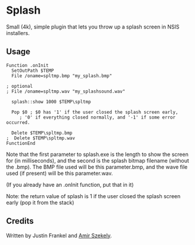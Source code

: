 # Splash

Small (4k), simple plugin that lets you throw up a splash screen in NSIS installers.

## Usage

    Function .onInit
      SetOutPath $TEMP
      File /oname=spltmp.bmp "my_splash.bmp"

    ; optional
    ; File /oname=spltmp.wav "my_splashsound.wav"

      splash::show 1000 $TEMP\spltmp

      Pop $0 ; $0 has '1' if the user closed the splash screen early,
         ; '0' if everything closed normally, and '-1' if some error occurred.

      Delete $TEMP\spltmp.bmp
    ;  Delete $TEMP\spltmp.wav
    FunctionEnd

Note that the first parameter to splash.exe is the length to show the
screen for (in milliseconds), and the second is the splash bitmap filename (without
the .bmp). The BMP file used will be this parameter.bmp, and the wave file used
(if present) will be this parameter.wav.

(If you already have an .onInit function, put that in it)

Note: the return value of splash is 1 if the user closed the splash
screen early (pop it from the stack)

## Credits

Written by Justin Frankel and [Amir Szekely][1].

[1]: http://nsis.sourceforge.net/User:Kichik
